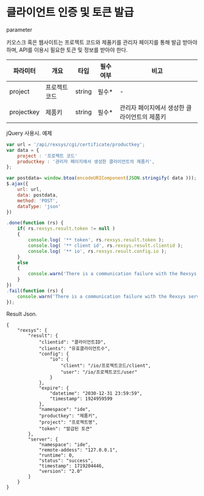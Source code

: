 클라이언트 인증 및 토큰 발급
==========================

parameter

키오스크 혹은 웹사이트는 프로젝트 코드와 제품키를 관리자 페이지를 통해 발급 받아야 하며, API를 이용시 필요한 토큰 및 정보를 받아야 한다.

|파라미터|개요|타입|필수여부|비고|
|------|---|---|---|---|
|project|프로젝트 코드|string|필수*|-|
|projectkey|제품키|string|필수*|관리자 페이지에서 생성한 클라이언트의 제품키|

jQuery 사용시. 예제

```javascript
var url = '/api/rexsys/cgi/certificate/productkey';
var data = {
	project : '프로젝트 코드'
	productkey : '관리자 페이지에서 생성한 클라이언트의 제품키',
};

var postdata= window.btoa(encodeURIComponent(JSON.stringify( data )));
$.ajax({
	url: url,
	data: postdata,
	method: 'POST',
	dataType: 'json'
})

.done(function (rs) {
	if( rs.rexsys.result.token != null )
	{
		console.log( '** token', rs.rexsys.result.token );
		console.log( '** client id', rs.rexsys.result.clientid );
		console.log( '** io', rs.rexsys.result.config.io );
	}
	else
	{
		console.warn('There is a communication failure with the Rexsys server.');
	}
})
.fail(function (rs) {
	console.warn('There is a communication failure with the Rexsys server.');
});
```

Result Json.

```
{
    "rexsys": {
        "result": {
            "clientid": "클라이언트ID",
            "clients": "유효클라이언트수",
            "config": {
                "io": {
                    "client": "/io/프로젝트코드/client",
                    "user": "/io/프로젝트코드/user"
                }
            },
            "expire": {
                "datetime": "2030-12-31 23:59:59",
                "timestamp": 1924959599
            },
            "namespace": "ide",
            "productkey": "제품키",
            "project": "프로젝트명",
            "token": "발급된 토큰"
        },
        "server": {
            "namespace": "ide",
            "remote-addess": "127.0.0.1",
            "runtime": 0,
            "status": "success",
            "timestamp": 1719204446,
            "version": "2.0"
        }
    }
}
```
